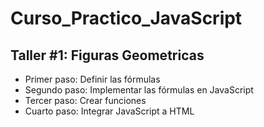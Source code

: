 # Curso_Practico_JavaScript

## Taller #1: Figuras Geometricas

- Primer paso: Definir las fórmulas
- Segundo paso: Implementar las fórmulas en JavaScript
- Tercer paso: Crear funciones
- Cuarto paso: Integrar JavaScript a HTML